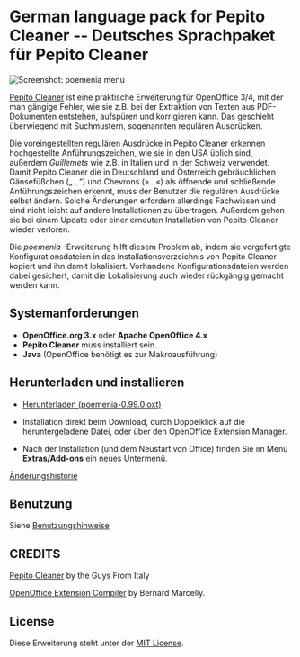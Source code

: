 # German language pack for Pepito Cleaner -- Deutsches Sprachpaket für Pepito Cleaner

![Screenshot: poemenia menu](Screenshots/menu-de.png)


[Pepito Cleaner](https://pepitoweb.altervista.org/pepito_cleaner/index.php) ist eine praktische Erweiterung für OpenOffice 3/4, mit der man gängige Fehler, wie sie z.B. bei der Extraktion von Texten aus PDF-Dokumenten entstehen, aufspüren und korrigieren kann. Das geschieht überwiegend mit Suchmustern, sogenannten regulären Ausdrücken. 

Die voreingestellten regulären Ausdrücke in Pepito Cleaner erkennen hochgestellte Anführungszeichen, wie sie in den USA üblich sind, außerdem  _Guillemets_  wie z.B. in Italien und in der Schweiz verwendet. Damit Pepito Cleaner die in Deutschland und Österreich gebräuchlichen Gänsefüßchen („...“) und Chevrons (»...«) als öffnende und schließende Anführungszeichen erkennt, muss der Benutzer die regulären Ausdrücke selbst ändern. Solche Änderungen erfordern allerdings Fachwissen und sind nicht leicht auf andere Installationen zu übertragen. Außerdem gehen sie bei einem Update oder einer erneuten Installation von Pepito Cleaner wieder verloren. 

Die  _poemenia_ -Erweiterung hilft diesem Problem ab, indem sie vorgefertigte Konfigurationsdateien in das Installationsverzeichnis von Pepito Cleaner kopiert und ihn damit lokalisiert. Vorhandene Konfigurationsdateien werden dabei gesichert, damit die Lokalisierung auch wieder rückgängig gemacht werden kann.

## Systemanforderungen

* __OpenOffice.org 3.x__  oder  __Apache OpenOffice 4.x__
* __Pepito Cleaner__  muss installiert sein.
* __Java__ (OpenOffice benötigt es zur Makroausführung)

## Herunterladen und installieren

* [Herunterladen (poemenia-0.99.0.oxt)](https://raw.githubusercontent.com/peter88213/poemenia/main/poemenia-0.99.0.oxt)

* Installation direkt beim Download, durch Doppelklick auf die heruntergeladene Datei, oder über den OpenOffice Extension Manager.

* Nach der Installation (und dem Neustart von Office) finden Sie im Menü  __Extras/Add-ons__  ein neues Untermenü.

[Änderungshistorie](changelog)


## Benutzung

Siehe [Benutzungshinweise](help-de)

## CREDITS

[Pepito Cleaner](https://pepitoweb.altervista.org/pepito_cleaner/index.php) by the Guys From Italy

[OpenOffice Extension Compiler](https://wiki.openoffice.org/wiki/Extensions_Packager#Extension_Compiler) by Bernard Marcelly.


## License

Diese Erweiterung steht unter der [MIT License](http://www.opensource.org/licenses/mit-license.php).
